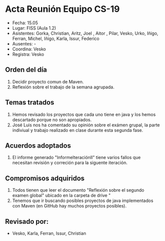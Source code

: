 # Acta Reunión Equipo CS-19

- Fecha: 15.05
- Lugar: FISS (Aula 1.2)
- Asistentes: Gorka, Christian, Aritz, Joel , Aitor , Pilar, Vesko, Urko, Iñigo, Ferran, Michel, Iñigo, Karla, Issur, Federico
- Ausentes: -
- Coordina: Vesko
- Registra: Vesko

## Orden del día
1. Decidir proyecto comun de Maven.
2. Reflexión sobre el trabajo de la semana agrupada.

## Temas tratados
1. Hemos revisado los proyectos que cada uno tiene en java y los hemos descartado porque no son apropiados.
2. José Luis nos ha comentado su opinión sobre el exámen grupal, la parte indiviual y trabajo realizado en clase durante esta segunda fase.


## Acuerdos adoptados
1. El informe generado "InformeIteraciónII"  tiene varios fallos que necesitan revisión y correción para la siguente iteración. 
  
## Compromisos adquiridos
1. Todos tienen que leer el documento "Reflexión sobre el segundo examen global" ubicado en la carpeta de drive "
2. Tenemos que ir buscando posibles proyectos de java implementados con Maven (en GitHub hay muchos proyectos posibles).

## Revisado por:
- Vesko, Karla, Ferran, Issur, Christian


